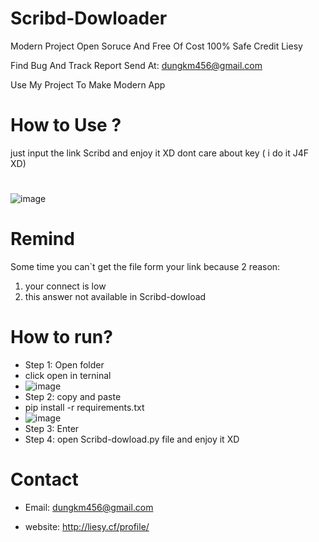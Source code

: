 # Scribd-Dowloader

Modern Project Open Soruce And Free Of Cost 100% Safe Credit Liesy

Find Bug And Track Report Send At: dungkm456@gmail.com

Use My Project To Make Modern App
# How to Use ?
just input the link Scribd and enjoy it XD
dont care about key ( i do it J4F XD)
#  
![image](https://user-images.githubusercontent.com/63604038/219938821-197c9920-6de8-4e5e-8376-15745f9e7083.png)


# Remind

Some time you can`t get the file form your link because 2 reason:
1. your connect is low
2. this answer not available in Scribd-dowload 

# How to run?
- Step 1: Open folder 
- click open in terninal
- ![image](https://user-images.githubusercontent.com/63604038/219957531-4ee9c088-5086-4449-8952-466c6b4f4ad3.png)
- Step 2: copy and paste 
- pip install -r requirements.txt
- ![image](https://user-images.githubusercontent.com/63604038/219957584-689ee716-c30f-4976-a340-cfefa8076194.png)
- Step 3: Enter
- Step 4: open Scribd-dowload.py file and enjoy it XD
# Contact 
- Email: dungkm456@gmail.com

- website: http://liesy.cf/profile/

